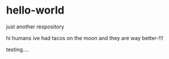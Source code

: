 # hello-world
just another respository

hi humans
ive had tacos on the moon and they are way better-!!!

testing....